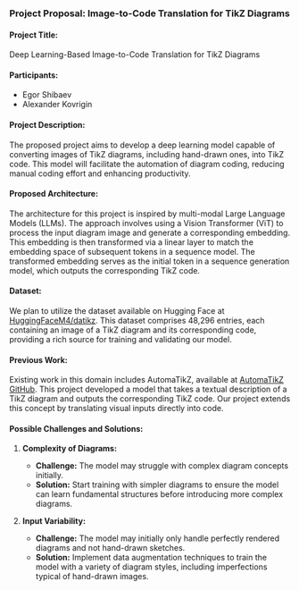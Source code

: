 ### Project Proposal: Image-to-Code Translation for TikZ Diagrams

#### Project Title:
Deep Learning-Based Image-to-Code Translation for TikZ Diagrams

#### Participants:
- Egor Shibaev
- Alexander Kovrigin

#### Project Description:
The proposed project aims to develop a deep learning model capable of converting images of TikZ diagrams, including hand-drawn ones, into TikZ code. This model will facilitate the automation of diagram coding, reducing manual coding effort and enhancing productivity.

#### Proposed Architecture:
The architecture for this project is inspired by multi-modal Large Language Models (LLMs). The approach involves using a Vision Transformer (ViT) to process the input diagram image and generate a corresponding embedding. This embedding is then transformed via a linear layer to match the embedding space of subsequent tokens in a sequence model. The transformed embedding serves as the initial token in a sequence generation model, which outputs the corresponding TikZ code.

#### Dataset:
We plan to utilize the dataset available on Hugging Face at [HuggingFaceM4/datikz](https://huggingface.co/datasets/HuggingFaceM4/datikz). This dataset comprises 48,296 entries, each containing an image of a TikZ diagram and its corresponding code, providing a rich source for training and validating our model.

#### Previous Work:
Existing work in this domain includes AutomaTikZ, available at [AutomaTikZ GitHub](https://github.com/potamides/AutomaTikZ). This project developed a model that takes a textual description of a TikZ diagram and outputs the corresponding TikZ code. Our project extends this concept by translating visual inputs directly into code.

#### Possible Challenges and Solutions:
1. **Complexity of Diagrams:**
   - **Challenge:** The model may struggle with complex diagram concepts initially.
   - **Solution:** Start training with simpler diagrams to ensure the model can learn fundamental structures before introducing more complex diagrams.

2. **Input Variability:**
   - **Challenge:** The model may initially only handle perfectly rendered diagrams and not hand-drawn sketches.
   - **Solution:** Implement data augmentation techniques to train the model with a variety of diagram styles, including imperfections typical of hand-drawn images.
